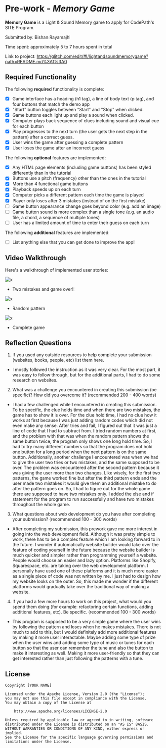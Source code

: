 # Pre-work - *Memory Game*

**Memory Game** is a Light & Sound Memory game to apply for CodePath's SITE Program. 

Submitted by: Bishan Rayamajhi

Time spent: approximately 5 to 7 hours spent in total

Link to project: https://glitch.com/edit/#!/lightandsoundmemorygame?path=README.md%3A1%3A0

## Required Functionality

The following **required** functionality is complete:

* [x] Game interface has a heading (h1 tag), a line of body text (p tag), and four buttons that match the demo app
* [x] "Start" button toggles between "Start" and "Stop" when clicked. 
* [x] Game buttons each light up and play a sound when clicked. 
* [x] Computer plays back sequence of clues including sound and visual cue for each button
* [x] Play progresses to the next turn (the user gets the next step in the pattern) after a correct guess. 
* [x] User wins the game after guessing a complete pattern
* [x] User loses the game after an incorrect guess

The following **optional** features are implemented:

* [x] Any HTML page elements (including game buttons) has been styled differently than in the tutorial
* [x] Buttons use a pitch (frequency) other than the ones in the tutorial
* [x] More than 4 functional game buttons
* [x] Playback speeds up on each turn
* [x] Computer picks a different pattern each time the game is played
* [x] Player only loses after 3 mistakes (instead of on the first mistake)
* [ ] Game button appearance change goes beyond color (e.g. add an image)
* [ ] Game button sound is more complex than a single tone (e.g. an audio file, a chord, a sequence of multiple tones)
* [ ] User has a limited amount of time to enter their guess on each turn

The following **additional** features are implemented:

- [ ] List anything else that you can get done to improve the app!

## Video Walkthrough

Here's a walkthrough of implemented user stories:

![x](https://i.imgur.com/lPb2etf.gif)
- Two mistakes and game over!!

![x](https://i.imgur.com/C9YsVN9.gif)
- Random pattern

![x](https://i.imgur.com/koX1dJl.gif)
- Complete game





## Reflection Questions
1. If you used any outside resources to help complete your submission (websites, books, people, etc) list them here. 
- I mostly followed the instruction as it was very clear. For the most part, it was easy to follow through, but for the additional parts, I had to do some research on websites.

2. What was a challenge you encountered in creating this submission (be specific)? How did you overcome it? (recommended 200 - 400 words) 
- I had a few challenged while I encountered in creating this submission. To be specific, the clue holds time and when there are two mistakes, the game has to show it is over. For the clue hold time, I had no clue how it works at first because I was just adding random codes which did not even make any sense. After tries and fail, I figured out that it was just a line of code that I had to subtract from. I tried random numbers at first, and the problem with that was when the random pattern shows the same button twice, the program only shows one long hold time. So, I had to try many different numbers so that the program does not hold one button for a long period when the next pattern is on the same button. Additionally, another challenge I encountered was when we had to give the user two tries or two mistakes, and the same supposed to be over. The problem was encountered after the second pattern because it was giving the user more than two changes. Like wisely, for the first two patterns, the game worked fine but after the third pattern ends and the user made two mistakes it would give them an additional mistake to do after the pattern goes on. So, I had to figure out for the whole game there are supposed to have two mistakes only. I added the else and if statement for the program to run successfully and have two mistakes throughout the whole game.

3. What questions about web development do you have after completing your submission? (recommended 100 - 300 words) 
- After completing my submission, this prework gave me more interest in going into the web development field. Although it was pretty simple to work, there has to be a complex feature which I am looking forward to in the future. I wonder if automatically website builder would take over the feature of coding yourself in the future because the website builder is much quicker and simpler rather than programming yourself a website. People would choose an easier and lazy option. Platforms like Shopify, Squarespace, etc. are taking over the web development platform. I personally have used one of these platforms and it is much more easier as a single piece of code was not written by me. I just had to design how my website looks on the outer. So, this made me wonder if the different platforms would gradually take over the traditional way of making a website.

4. If you had a few more hours to work on this project, what would you spend them doing (for example: refactoring certain functions, adding additional features, etc). Be specific. (recommended 100 - 300 words) 
- This program is supposed to be a very simple game where the user wins by following the pattern and loses when he makes mistakes. There is not much to add to this, but I would definitely add more additional features by making it more user interactable. Maybe adding some type of prize when the user wins and adding some type of music or tunes for each button so that the user can remember the tune and also the button to make it interesting as well. Making it more user-friendly so that they can get interested rather than just following the patterns with a tune.



## License

    Copyright [YOUR NAME]

    Licensed under the Apache License, Version 2.0 (the "License");
    you may not use this file except in compliance with the License.
    You may obtain a copy of the License at

        http://www.apache.org/licenses/LICENSE-2.0

    Unless required by applicable law or agreed to in writing, software
    distributed under the License is distributed on an "AS IS" BASIS,
    WITHOUT WARRANTIES OR CONDITIONS OF ANY KIND, either express or implied.
    See the License for the specific language governing permissions and
    limitations under the License.
